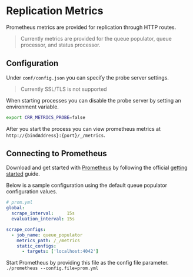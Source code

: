 # Replication Metrics

Prometheus metrics are provided for replication through HTTP routes.

> Currently metrics are provided for the queue populator, queue processor, and status
> processor.

## Configuration

Under `conf/config.json` you can specify the probe server settings.

> Currently SSL/TLS is not supported

When starting processes you can disable the probe server by setting an environment
variable.

```sh
export CRR_METRICS_PROBE=false
```

After you start the process you can view prometheus metrics at `http://{bindAddress}:{port}/_/metrics`.

## Connecting to Prometheus

Download and get started with [Prometheus](https://prometheus.io/) by following the
official [getting started](https://prometheus.io/docs/prometheus/latest/getting_started/)
guide.

Below is a sample configuration using the default queue populator configuration values.

```yaml
# prom.yml
global:
  scrape_interval:     15s
  evaluation_interval: 15s

scrape_configs:
  - job_name: queue_populator
    metrics_path: /_/metrics
    static_configs:
      - targets: ['localhost:4042']
```

Start Prometheus by providing this file as the config file parameter.
`./prometheus --config.file=prom.yml`
